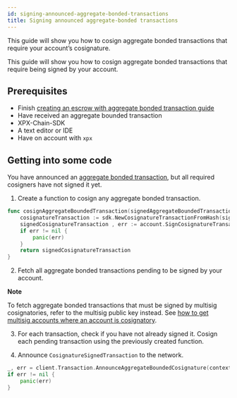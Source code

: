 ```yaml
---
id: signing-announced-aggregate-bonded-transactions
title: Signing announced aggregate-bonded transactions
---
```


This guide will show you how to cosign aggregate bonded transactions that require your account’s cosignature.

This guide will show you how to cosign aggregate bonded transactions that require being signed by your account.

## Prerequisites

- Finish [creating an escrow with aggregate bonded transaction guide](./creating-an-escrow-with-aggregate-bonded-transaction.md)
- Have received an aggregate bounded transaction
- XPX-Chain-SDK
- A text editor or IDE
- Have on account with `xpx`

## Getting into some code

You have announced an [aggregate bonded transaction](../../built-in-features/aggregate-transaction.md), but all required cosigners have not signed it yet.

1. Create a function to cosign any aggregate bonded transaction.

<!--DOCUSAURUS_CODE_TABS-->
<!--Golang-->
```go
func cosignAggregateBoundedTransaction(signedAggregateBoundedTransaction *sdk.SignedTransaction, account *sdk.Account) *sdk.CosignatureSignedTransaction {
    cosignatureTransaction := sdk.NewCosignatureTransactionFromHash(signedAggregateBoundedTransaction.Hash)
    signedCosignatureTransaction , err := account.SignCosignatureTransaction(cosignatureTransaction)
    if err != nil {
        panic(err)
    }
    return signedCosignatureTransaction
}
```
<!--END_DOCUSAURUS_CODE_TABS-->

2. Fetch all aggregate bonded transactions pending to be signed by your account.

<div class=info>

**Note**

To fetch aggregate bonded transactions that must be signed by multisig cosignatories, refer to the multisig public key instead. See [how to get multisig accounts where an account is cosignatory](../multisig-account/converting-an-account-to-multisig.md#guide-get-multisig-account-info).

</div>

3. For each transaction, check if you have not already signed it. Cosign each pending transaction using the previously created function.

4. Announce `CosignatureSignedTransaction` to the network.

<!--DOCUSAURUS_CODE_TABS-->
<!--Golang-->
```go
_, err = client.Transaction.AnnounceAggregateBoundedCosignature(context.Background(), cosignatureSignedTransaction)
if err != nil {
    panic(err)
}
```
<!--END_DOCUSAURUS_CODE_TABS-->

